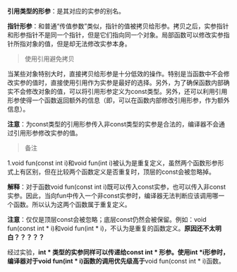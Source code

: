 **引用类型的形参**：是其对应的实参的别名。

**指针形参**：和普通“传值参数”类似，指针的值被拷贝给形参。拷贝之后，实参指针和形参指针不是同一个指针，但是它们指向同一个对象。局部函数可以修改实参指针所指对象的值，但是却无法修改实参本身。

> 使用引用避免拷贝

当某些对象特别大时，直接拷贝给形参是十分低效的操作。特别是当函数中不会修改实参的值时，直接使用引用作为实参是最好的选择。另外，为了确保函数内部确实不会修改对象的值，可以将引用形参定义为const类型。另外，还可以利用引用形参使得一个函数返回额外的信息（即，可以在函数内部修改引用形参，作为额外信息）。

**注意**：为const类型的引用形参传入非const类型的实参是合法的，编译器不会通过引用形参修改实参的值。



> 备注

1.void fun(const int i)和void fun(int i)被认为是重复定义，虽然两个函数形参形式上有区别，但在比较两个函数定义是否重复时，顶层的const会被忽略掉。

**解释**：对于函数void fun(const int i)既可以传入const实参，也可以传入非const实参。因此，当向fun中传入一个非const实参时，编译器无法判断应该调用哪一个函数。所以认为这两个函数属于重复定义。

**注意**：仅仅是顶层const会被忽略；底层const仍然会被保留。例如：void fun(const int * i)和void fun(int * i)，不认为是重复的函数定义。**原因还不太明白？？？？？**

经过实验，**int * **类型的实参同样可以传递给**const int *  **形参。使用int *i形参时，编译器对于void fun(int * i)函数的调用**优先级高于**void fun(const int * i)函数。